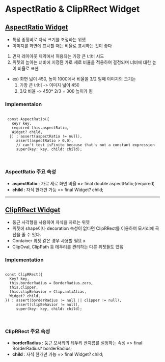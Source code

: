 # AspectRatio & ClipRRect Widget

## <a href='https://api.flutter.dev/flutter/widgets/AspectRatio-class.html'>AspectRatio Widget</a>
  - 특정 종횡비로 자식 크기를 조정하는 위젯
  - 이미지를 화면에 표시할 때는 비율로 표시하는 것이 좋다
  1. 먼저 레이아웃 제약에서 허용되는 가장 큰 너비 시도
  2. 위젯의 높이는 너비에 지정된 가로 세로 비율을 적용하여 결정되며 너비에 대한 높이 비율로 표현
  - ex)  화면 넓이 450, 높이 1000에서 비율을 3/2 일때 이미지의 크기는
    1. 가장 큰 너비 -> 이미지 넓이 450
    2. 3/2 비율 -> 450* 2/3 = 300 높이가 됨
 
### Implementaion
   <pre>
   <code>
 const AspectRatio({
   Key? key,
   required this.aspectRatio,
   Widget? child,
  }) : assert(aspectRatio != null),
     assert(aspectRatio > 0.0),
     // can't test isFinite because that's not a constant expression
     super(key: key, child: child);
     </code>
     </pre>
 ### AspectRatio 주요 속성
 - **aspectRatio** : 가로 세로 화면 비율 => final double aspectRatio;(required)
 - **child** : 자식 한개만 가능 => final Widget? child;
    
---------------------------------------------------------------------------------------------


## <a href='https://api.flutter.dev/flutter/widgets/ClipRRect-class.html'>ClipRRect Widget</a>
  - 둥근 사각형을 사용하여 자식을 자르는 위젯
  - 위젯에 shape이나 decoration 속성이 없다면 ClipRRect를 이용하여 모서리에 곡선을 줄 수 잇다.
  - Container 위젯 같은 경우 사용할 필요 x
  - ClipOval, ClipPath 등 테두리를 관리하는 다른 위젯들도 있음

### Implementation
<pre>
<code>
const ClipRRect({
  Key? key,
  this.borderRadius = BorderRadius.zero,
  this.clipper,
  this.clipBehavior = Clip.antiAlias,
  Widget? child,
}) : assert(borderRadius != null || clipper != null),
     assert(clipBehavior != null),
     super(key: key, child: child);
 </code>
 </pre>
 
 ### ClipRRect 주요 속성
  - **borderRadius** : 둥근 모서리의 테두리 반지름를 설정하는 속성 => final BorderRadius? borderRadius;
  - **child** : 자식 한개만 가능 => final Widget? child;
 

